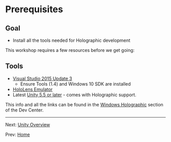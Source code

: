 # Prerequisites

## Goal

* Install all the tools needed for Holographic development

This workshop requires a few resources before we get going:

## Tools

* [Visual Studio 2015 Update 3](https://developer.microsoft.com/en-us/windows/downloads)
  * Ensure Tools (1.4) and Windows 10 SDK are installed
* [HoloLens Emulator](http://go.microsoft.com/fwlink/?LinkID=823018)
* Latest [Unity 5.5 or later](https://store.unity.com/download?ref=personal) - comes with Holographic support.

This info and all the links can be found in the [Windows Holographic](https://developer.microsoft.com/en-us/windows/holographic/install_the_tools) section of the Dev Center. 

---
Next: [Unity Overview](2-unity-overview.md)

Prev: [Home](index.md)

